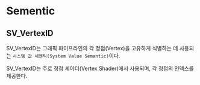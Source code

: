 # Sementic
## SV_VertexID
SV_VertexID는 그래픽 파이프라인의 각 정점(Vertex)을 고유하게 식별하는 데 사용되는 `시스템 값 세맨틱(System Value Semantic)`이다. 

SV_VertexID는 주로 정점 셰이더(Vertex Shader)에서 사용되며, 각 정점의 인덱스를 제공한다.